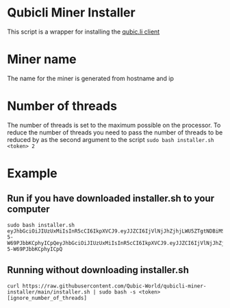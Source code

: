 # Qubicli Miner Installer

This script is a wrapper for installing the [qubic.li client](https://github.com/qubic-li/client)

# Miner name

The name for the miner is generated from hostname and ip

# Number of threads

The number of threads is set to the maximum possible on the processor. To reduce the number of threads you need to pass the number of threads to be reduced by as the second argument to the script
`sudo bash installer.sh <token> 2`

# Example

## Run if you have downloaded installer.sh to your computer

```
sudo bash installer.sh eyJhbGciOiJIUzUxMiIsInR5cCI6IkpXVCJ9.eyJJZCI6IjVlNjJhZjhjLWU5ZTgtNDBiMS04ZmMyLTM5Mzg0Mzk5OTcwNyIsIk1pbmluZyI6IiIsIm5iZiI6MTY3MjE3MTIwMywiZXhwIjoxNzAzNzA3MjAzLCJpYXQiOjE2NzIxNzEyMDMsImlzcyI6Imh0dHBzOi8vcXViaWMubGkvIiwiYXVkIjoiaHR0cHM6Ly9xdWJpYy5saS8ifQ.DJkHv_2K0eNiAkjKia8bxag5I4ixOtjk36AGE6zwzxiEFO_w8ovsoLY4ARONUwnak_N-5-W69PJbbKCphyICpQeyJhbGciOiJIUzUxMiIsInR5cCI6IkpXVCJ9.eyJJZCI6IjVlNjJhZjhjLWU5ZTgtNDBiMS04ZmMyLTM5Mzg0Mzk5OTcwNyIsIk1pbmluZyI6IiIsIm5iZiI6MTY3MjE3MTIwMywiZXhwIjoxNzAzNzA3MjAzLCJpYXQiOjE2NzIxNzEyMDMsImlzcyI6Imh0dHBzOi8vcXViaWMubGkvIiwiYXVkIjoiaHR0cHM6Ly9xdWJpYy5saS8ifQ.DJkHv_2K0eNiAkjKia8bxag5I4ixOtjk36AGE6zwzxiEFO_w8ovsoLY4ARONUwnak_N-5-W69PJbbKCphyICpQ
```

## Running without downloading installer.sh

```
curl https://raw.githubusercontent.com/Qubic-World/qubicli-miner-installer/main/installer.sh | sudo bash -s <token> [ignore_number_of_threads]
```
